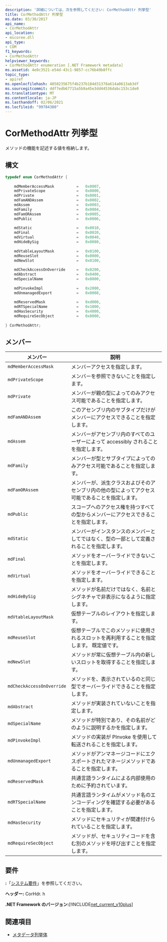 ```yaml
---
description: '詳細については、次を参照してください: CorMethodAttr 列挙型'
title: CorMethodAttr 列挙型
ms.date: 03/30/2017
api_name:
- CorMethodAttr
api_location:
- mscoree.dll
api_type:
- COM
f1_keywords:
- CorMethodAttr
helpviewer_keywords:
- CorMethodAttr enumeration [.NET Framework metadata]
ms.assetid: 4e0c3521-e54d-43c1-9857-cc76b49b8ffc
topic_type:
- apiref
ms.openlocfilehash: 4050235675f4b237b184d31378a614a0613ab3df
ms.sourcegitcommit: ddf7edb67715a5b9a45e3dd44536dabc153c1de0
ms.translationtype: MT
ms.contentlocale: ja-JP
ms.lasthandoff: 02/06/2021
ms.locfileid: "99784380"
---
```

# <a name="cormethodattr-enumeration"></a>CorMethodAttr 列挙型

メソッドの機能を記述する値を格納します。  
  
## <a name="syntax"></a>構文  
  
```cpp  
typedef enum CorMethodAttr {  
  
    mdMemberAccessMask          =   0x0007,  
    mdPrivateScope              =   0x0000,  
    mdPrivate                   =   0x0001,  
    mdFamANDAssem               =   0x0002,  
    mdAssem                     =   0x0003,  
    mdFamily                    =   0x0004,  
    mdFamORAssem                =   0x0005,  
    mdPublic                    =   0x0006,  
  
    mdStatic                    =   0x0010,  
    mdFinal                     =   0x0020,  
    mdVirtual                   =   0x0040,  
    mdHideBySig                 =   0x0080,  
  
    mdVtableLayoutMask          =   0x0100,  
    mdReuseSlot                 =   0x0000,  
    mdNewSlot                   =   0x0100,  
  
    mdCheckAccessOnOverride     =   0x0200,  
    mdAbstract                  =   0x0400,  
    mdSpecialName               =   0x0800,  
  
    mdPinvokeImpl               =   0x2000,  
    mdUnmanagedExport           =   0x0008,  
  
    mdReservedMask              =   0xd000,  
    mdRTSpecialName             =   0x1000,  
    mdHasSecurity               =   0x4000,  
    mdRequireSecObject          =   0x8000,  
  
} CorMethodAttr;  
```  
  
## <a name="members"></a>メンバー  
  
|メンバー|説明|  
|------------|-----------------|  
|`mdMemberAccessMask`|メンバーアクセスを指定します。|  
|`mdPrivateScope`|メンバーを参照できないことを指定します。|  
|`mdPrivate`|メンバーが親の型によってのみアクセス可能であることを指定します。|  
|`mdFamANDAssem`|このアセンブリ内のサブタイプだけがメンバーにアクセスできることを指定します。|  
|`mdAssem`|メンバーがアセンブリ内のすべてのユーザーによって accessibly されることを指定します。|  
|`mdFamily`|メンバーが型とサブタイプによってのみアクセス可能であることを指定します。|  
|`mdFamORAssem`|メンバーが、派生クラスおよびそのアセンブリ内の他の型によってアクセス可能であることを指定します。|  
|`mdPublic`|スコープへのアクセス権を持つすべての型からメンバーにアクセスできることを指定します。|  
|`mdStatic`|メンバーがインスタンスのメンバーとしてではなく、型の一部として定義されることを指定します。|  
|`mdFinal`|メソッドをオーバーライドできないことを指定します。|  
|`mdVirtual`|メソッドをオーバーライドできることを指定します。|  
|`mdHideBySig`|メソッドが名前だけではなく、名前とシグネチャで非表示になるように指定します。|  
|`mdVtableLayoutMask`|仮想テーブルのレイアウトを指定します。|  
|`mdReuseSlot`|仮想テーブルでこのメソッドに使用されるスロットを再利用することを指定します。 既定値です。|  
|`mdNewSlot`|メソッドが常に仮想テーブル内の新しいスロットを取得することを指定します。|  
|`mdCheckAccessOnOverride`|メソッドを、表示されているのと同じ型でオーバーライドできることを指定します。|  
|`mdAbstract`|メソッドが実装されていないことを指定します。|  
|`mdSpecialName`|メソッドが特別であり、その名前がどのように説明するかを指定します。|  
|`mdPinvokeImpl`|メソッドの実装が PInvoke を使用して転送されることを指定します。|  
|`mdUnmanagedExport`|メソッドがアンマネージコードにエクスポートされたマネージメソッドであることを指定します。|  
|`mdReservedMask`|共通言語ランタイムによる内部使用のために予約されています。|  
|`mdRTSpecialName`|共通言語ランタイムがメソッド名のエンコーディングを確認する必要があることを指定します。|  
|`mdHasSecurity`|メソッドにセキュリティが関連付けられていることを指定します。|  
|`mdRequireSecObject`|メソッドが、セキュリティコードを含む別のメソッドを呼び出すことを指定します。|  
  
## <a name="requirements"></a>要件  

 **:**「[システム要件](../../get-started/system-requirements.md)」を参照してください。  
  
 **ヘッダー:** CorHdr. h  
  
 **.NET Framework のバージョン:**[!INCLUDE[net_current_v10plus](../../../../includes/net-current-v10plus-md.md)]  
  
## <a name="see-also"></a>関連項目

- [メタデータ列挙体](metadata-enumerations.md)
